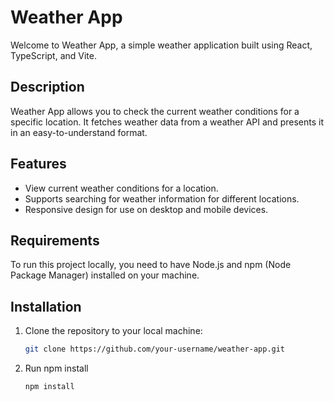 # Weather App

Welcome to Weather App, a simple weather application built using React, TypeScript, and Vite.

## Description

Weather App allows you to check the current weather conditions for a specific location. It fetches weather data from a weather API and presents it in an easy-to-understand format.

## Features

- View current weather conditions for a location.
- Supports searching for weather information for different locations.
- Responsive design for use on desktop and mobile devices.

## Requirements

To run this project locally, you need to have Node.js and npm (Node Package Manager) installed on your machine.

## Installation

1. Clone the repository to your local machine:

   ```bash
   git clone https://github.com/your-username/weather-app.git

2. Run npm install

   ```bash
   npm install
